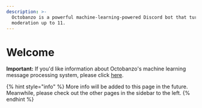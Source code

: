 ```yaml
---
description: >-
  Octobanzo is a powerful machine-learning-powered Discord bot that turns
  moderation up to 11.
---
```


# Welcome

**Important:** If you'd like information about Octobanzo's machine learning message processing system, please click [here](message-processing.md).

{% hint style="info" %}
More info will be added to this page in the future. Meanwhile, please check out the other pages in the sidebar to the left.
{% endhint %}


